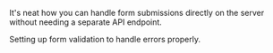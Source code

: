 It's neat how you can handle form submissions directly on the server without needing a separate API endpoint.

Setting up form validation to handle errors properly.